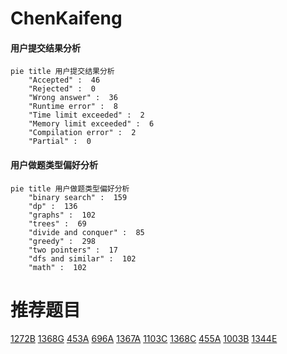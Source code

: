 # ChenKaifeng

<!-- tabs:start -->



#### **用户提交结果分析**

```mermaid
pie title 用户提交结果分析
    "Accepted" :  46
    "Rejected" :  0
    "Wrong answer" :  36
    "Runtime error" :  8
    "Time limit exceeded" :  2
    "Memory limit exceeded" :  6
    "Compilation error" :  2
    "Partial" :  0
```

#### **用户做题类型偏好分析**

```mermaid
pie title 用户做题类型偏好分析
    "binary search" :  159
    "dp" :  136
    "graphs" :  102
    "trees" :  69
    "divide and conquer" :  85
    "greedy" :  298
    "two pointers" :  17
    "dfs and similar" :  102
    "math" :  102
```



<!-- tabs:end -->
# 推荐题目
[1272B](https://codeforces.com/contest/1272/problem/B)
[1368G](https://codeforces.com/contest/1368/problem/G)
[453A](https://codeforces.com/contest/453/problem/A)
[696A](https://codeforces.com/contest/696/problem/A)
[1367A](https://codeforces.com/contest/1367/problem/A)
[1103C](https://codeforces.com/contest/1103/problem/C)
[1368C](https://codeforces.com/contest/1368/problem/C)
[455A](https://codeforces.com/contest/455/problem/A)
[1003B](https://codeforces.com/contest/1003/problem/B)
[1344E](https://codeforces.com/contest/1344/problem/E)
